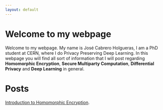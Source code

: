 ```yaml
---
layout: default
---
```


# Welcome to my webpage

Welcome to my webpage. My name is José Cabrero Holgueras, I am a PhD student at CERN, where I do Privacy Preserving Deep Learning. In this webpage you will find all sort of information that I will post regarding **Homomorphic Encryption**, **Secure Multiparty Computation**, **Differential Privacy** and **Deep Learning** in general.


# Posts 

[Introduction to Homomorphic Encryption](./posts/introduction_to_he.md).


